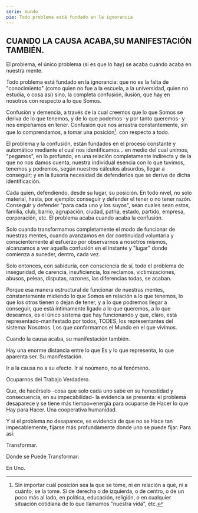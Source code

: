 ```yaml
---
serie: mundo
pie: Todo problema está fundado en la ignorancia
---
```


## CUANDO LA CAUSA ACABA,SU MANIFESTACIÓN TAMBIÉN.

El problema, el único problema (si es que lo hay) se acaba cuando acaba en nuestra mente.

Todo problema está fundado en la ignorancia: que no es la falta de "conocimiento" (como quien no fue a la escuela, a la universidad, quien no estudia, o cosa así) sino, la completa confusión, ilusión, que hay en nosotros con respecto a lo que Somos.

Confusión y demencia, a través de la cual creemos que lo que Somos se deriva de lo que tenemos, y de lo que podemos -y por tanto queremos- y nos empeñamos en tener. Confusión que nos arrastra constantemente, sin que lo comprendamos, a tomar una posición[^1].
con respecto a todo.

El problema y la confusión, están fundados en el proceso constante y automático mediante el cual nos identificamos… en medio del cual unimos, "pegamos", en lo profundo, en una relación completamente indirecta y de la que no nos damos cuenta, nuestra individual esencia con lo que tuvimos, tenemos y podremos, según nuestros cálculos absurdos, llegar a conseguir; y en la ilusoria necesidad de defenderlos que se deriva de dicha identificación.

Cada quien, defendiendo, desde su lugar, su posición. En todo nivel, no solo material, hasta, por ejemplo: conseguir y defender el tener o no tener razón. Conseguir y defender "para cada uno y los suyos", sean cuales sean estos, familia, club, barrio, agrupación, ciudad, patria, estado, partido, empresa, corporación, etc.
El problema acaba cuando acaba la confusión.

Solo cuando transformamos completamente el modo de funcionar de nuestras mentes, cuando avanzamos en dar continuidad voluntaria y conscientemente al esfuerzo por observarnos a nosotros mismos, alcanzamos a ver aquella confusión en el instante y "lugar" donde comienza a suceder, dentro, cada vez.

Solo entonces, con sabiduría, con consciencia de sí, todo el problema de inseguridad, de carencia, insuficiencia, los reclamos, victimizaciones, abusos, peleas, disputas, razones, las diferencias todas, se acaban.

Porque esa manera estructural de funcionar de nuestras mentes, constantemente midiendo lo que Somos en relación a lo que tenemos, lo que los otros tienen o dejan de tener, y a lo que podremos llegar a conseguir, que está íntimamente ligado a lo que queremos, a lo que deseamos, es el único sistema que hay funcionando y que, claro, está representado-manifestado por todos, TODES, los representantes del sistema: Nosotros. Los que conformamos el Mundo en el que vivimos.

Cuando la causa acaba, su manifestación también.

Hay una enorme distancia entre lo que Es y lo que representa, lo que aparenta ser. Su manifestación.

Ir a la causa no a su efecto. Ir al noúmeno, no al fenómeno.

Ocuparnos del Trabajo Verdadero.

Que, de hacérselo -cosa que solo cada uno sabe en su honestidad y consecuencia, en su impecabilidad- la evidencia se presenta: el problema desaparece y se tiene más tiempo=energía para ocuparse de Hacer lo que Hay para Hacer. Una cooperativa humanidad.

Y si el problema no desaparece, es evidencia de que no se Hace tan impecablemente, fijarse más profundamente donde uno se puede fijar. Para así:

Transformar.

Donde se Puede Transformar:

En Uno.

[^1]: Sin importar cuál posición sea la que se tome, ni en relación a qué, ni a cuánto, se la tome. Si de derecha o de izquierda, o de centro, o de un poco más al lado, en política, educación, religión, o en cualquier situación cotidiana de lo que llamamos "nuestra vida", etc.

